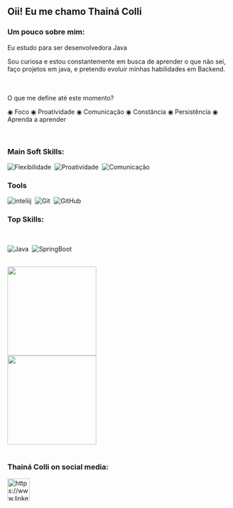                    
    
                         
             
 ## Oii! Eu me chamo Thainá Colli 

### Um pouco sobre mim:

 Eu estudo para ser desenvolvedora Java

Sou curiosa e estou constantemente em busca de aprender o que não sei, faço projetos em java, e pretendo evoluir minhas habilidades em Backend.                   
<br>

 <br>
O que me define até este momento?

◉ Foco
◉ Proatividade
◉ Comunicação
◉ Constância
◉ Persistência
◉ Aprenda a aprender

  <br>
  
  ### Main Soft Skills:

![Flexibilidade](https://img.shields.io/badge/-flexibilidade-05122C?style=for-the-badge&logo=&logoColor=ffffff)&nbsp;
![Proatividade](https://img.shields.io/badge/-Proatividade-05122C?style=for-the-badge&logo=&logoColor=ffffff)&nbsp;
![Comunicação](https://img.shields.io/badge/-Comunica%C3%A7%C3%A3o-05122C?style=for-the-badge&logo=&logoColor=ffffff)&nbsp;
        
### Tools

![inteliij](https://img.shields.io/badge/-intellij-05122A?style=for-the-badge&logo=inteliij&logoColor=007ACC)&nbsp;
![Git](https://img.shields.io/badge/-Git-05122A?style=for-the-badge&logo=git)&nbsp;
![GitHub](https://img.shields.io/badge/-GitHub-05122A?style=for-the-badge&logo=github)&nbsp;


### Top Skills:
  <br>
  

![Java](https://img.shields.io/badge/-Java-05122A?style=for-the-badge&logo=java)&nbsp;
![SpringBoot](https://img.shields.io/badge/-springBoot-05122A?style=for-the-badge&logo=spring)&nbsp;

  <br>

<div>
<img height="200cm" align="center" src="https://github-readme-stats.vercel.app/api?username=thainacolli&show_icons=true&theme=radical" />
<br>
<img height="200cm" align="center" src="https://github-readme-stats.vercel.app/api/top-langs/?username=thainacolli&hide=html,css,php&layout=compact" />
</div>



  <br>
  
  
### Thainá Colli on social media:

<a href="https://www.linkedin.com/in/thaina-colli" target="blank"><img align="center" src="https://www.vectorlogo.zone/logos/linkedin/linkedin-icon.svg" alt="https://www.linkedin.com/in/thaina-colli/" height="50" width="50" color="white" /></a>
<br>
